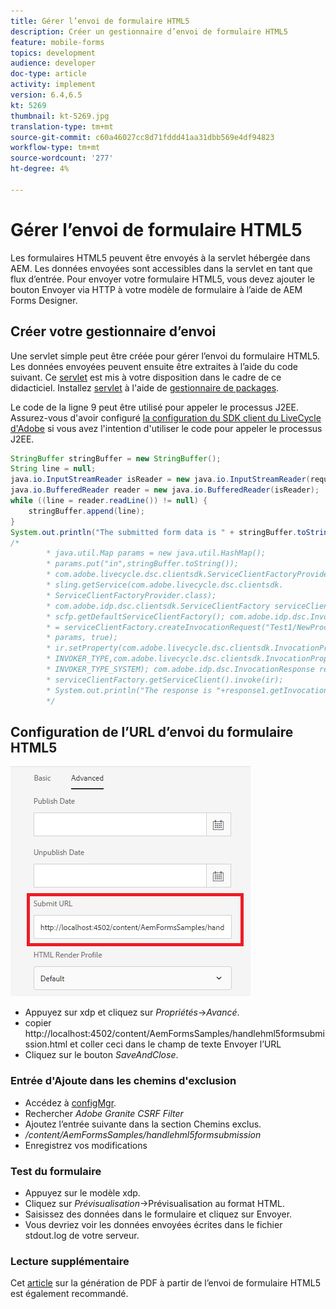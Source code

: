 ```yaml
---
title: Gérer l’envoi de formulaire HTML5
description: Créer un gestionnaire d’envoi de formulaire HTML5
feature: mobile-forms
topics: development
audience: developer
doc-type: article
activity: implement
version: 6.4,6.5
kt: 5269
thumbnail: kt-5269.jpg
translation-type: tm+mt
source-git-commit: c60a46027cc8d71fddd41aa31dbb569e4df94823
workflow-type: tm+mt
source-wordcount: '277'
ht-degree: 4%

---
```



# Gérer l’envoi de formulaire HTML5

Les formulaires HTML5 peuvent être envoyés à la servlet hébergée dans AEM. Les données envoyées sont accessibles dans la servlet en tant que flux d’entrée. Pour envoyer votre formulaire HTML5, vous devez ajouter le bouton Envoyer via HTTP à votre modèle de formulaire à l’aide de AEM Forms Designer.

## Créer votre gestionnaire d’envoi

Une servlet simple peut être créée pour gérer l’envoi du formulaire HTML5. Les données envoyées peuvent ensuite être extraites à l’aide du code suivant. Ce [servlet](assets/html5-submit-handler.zip) est mis à votre disposition dans le cadre de ce didacticiel. Installez [servlet](assets/html5-submit-handler.zip) à l&#39;aide de [gestionnaire de packages](http://localhost:4502/crx/packmgr/index.jsp).

Le code de la ligne 9 peut être utilisé pour appeler le processus J2EE. Assurez-vous d&#39;avoir configuré [la configuration du SDK client du LiveCycle d&#39;Adobe](https://helpx.adobe.com/aem-forms/6/submit-form-data-livecycle-process.html) si vous avez l&#39;intention d&#39;utiliser le code pour appeler le processus J2EE.

```java
StringBuffer stringBuffer = new StringBuffer();
String line = null;
java.io.InputStreamReader isReader = new java.io.InputStreamReader(request.getInputStream(), "UTF-8");
java.io.BufferedReader reader = new java.io.BufferedReader(isReader);
while ((line = reader.readLine()) != null) {
    stringBuffer.append(line);
}
System.out.println("The submitted form data is " + stringBuffer.toString());
/*
        * java.util.Map params = new java.util.HashMap();
        * params.put("in",stringBuffer.toString());
        * com.adobe.livecycle.dsc.clientsdk.ServiceClientFactoryProvider scfp =
        * sling.getService(com.adobe.livecycle.dsc.clientsdk.
        * ServiceClientFactoryProvider.class);
        * com.adobe.idp.dsc.clientsdk.ServiceClientFactory serviceClientFactory =
        * scfp.getDefaultServiceClientFactory(); com.adobe.idp.dsc.InvocationRequest ir
        * = serviceClientFactory.createInvocationRequest("Test1/NewProcess1", "invoke",
        * params, true);
        * ir.setProperty(com.adobe.livecycle.dsc.clientsdk.InvocationProperties.
        * INVOKER_TYPE,com.adobe.livecycle.dsc.clientsdk.InvocationProperties.
        * INVOKER_TYPE_SYSTEM); com.adobe.idp.dsc.InvocationResponse response1 =
        * serviceClientFactory.getServiceClient().invoke(ir);
        * System.out.println("The response is "+response1.getInvocationId());
        */
```


## Configuration de l’URL d’envoi du formulaire HTML5

![submit-url](assets/submit-url.PNG)

* Appuyez sur xdp et cliquez sur _Propriétés_->_Avancé_.
* copier http://localhost:4502/content/AemFormsSamples/handlehml5formsubmission.html et coller ceci dans le champ de texte Envoyer l’URL
* Cliquez sur le bouton _SaveAndClose_.

### Entrée d&#39;Ajoute dans les chemins d&#39;exclusion

* Accédez à [configMgr](http://localhost:4502/system/console/configMgr).
* Rechercher _Adobe Granite CSRF Filter_
* Ajoutez l’entrée suivante dans la section Chemins exclus.
* _/content/AemFormsSamples/handlehml5formsubmission_
* Enregistrez vos modifications

### Test du formulaire

* Appuyez sur le modèle xdp.
* Cliquez sur _Prévisualisation_->Prévisualisation au format HTML.
* Saisissez des données dans le formulaire et cliquez sur Envoyer.
* Vous devriez voir les données envoyées écrites dans le fichier stdout.log de votre serveur.

### Lecture supplémentaire

Cet [article](https://docs.adobe.com/content/help/en/experience-manager-learn/forms/document-services/generate-pdf-from-mobile-form-submission-article.html) sur la génération de PDF à partir de l’envoi de formulaire HTML5 est également recommandé.




